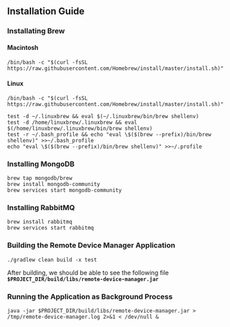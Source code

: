 ## Installation Guide

### Installating Brew

#### Macintosh

```
/bin/bash -c "$(curl -fsSL https://raw.githubusercontent.com/Homebrew/install/master/install.sh)"

```

#### Linux

```
/bin/bash -c "$(curl -fsSL https://raw.githubusercontent.com/Homebrew/install/master/install.sh)"

test -d ~/.linuxbrew && eval $(~/.linuxbrew/bin/brew shellenv)
test -d /home/linuxbrew/.linuxbrew && eval $(/home/linuxbrew/.linuxbrew/bin/brew shellenv)
test -r ~/.bash_profile && echo "eval \$($(brew --prefix)/bin/brew shellenv)" >>~/.bash_profile
echo "eval \$($(brew --prefix)/bin/brew shellenv)" >>~/.profile

```

### Installing MongoDB

```
brew tap mongodb/brew
brew install mongodb-community
brew services start mongodb-community
```

### Installing RabbitMQ

```
brew install rabbitmq
brew services start rabbitmq
```

### Building the Remote Device Manager Application

```
./gradlew clean build -x test
```

After building, we should be able to see the following file **`$PROJECT_DIR/build/libs/remote-device-manager.jar`**

### Running the Application as Background Process

```
java -jar $PROJECT_DIR/build/libs/remote-device-manager.jar > /tmp/remote-device-manager.log 2>&1 < /dev/null &
```